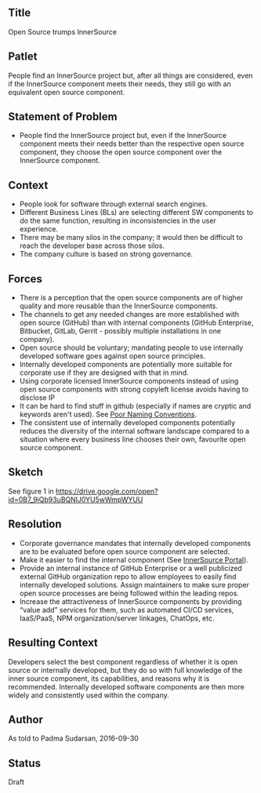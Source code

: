 ## Title
Open Source trumps InnerSource

## Patlet

People find an InnerSource project but, after all things are considered, even if the InnerSource component meets their needs, they still go with an equivalent open source component.

## Statement of Problem
* People find the InnerSource project but, even if the InnerSource component meets their needs better than the respective open source component, they choose the open source component over the InnerSource component.

## Context
* People look for software through external search engines.
* Different Business Lines (BLs) are selecting different SW components to do the same function, resulting in inconsistencies in the user experience.
* There may be many silos in the company; it would then be difficult to reach the developer base across those silos.
* The company culture is based on strong governance.

## Forces 
* There is a perception that the open source components are of higher quality and more reusable than the InnerSource components.
* The channels to get any needed changes are more established with open source (GitHub) than with internal components (GitHub Enterprise, Bitbucket, GitLab, Gerrit - possibly multiple installations in one company). 
* Open source should be voluntary; mandating people to use internally developed software goes against open source principles.
* Internally developed components are potentially more suitable for corporate use if they are designed with that in mind. 
* Using corporate licensed InnerSource components instead of using open source components with strong copyleft license avoids having to disclose IP
* It can be hard to find stuff in github (especially if names are cryptic and keywords aren't used). See [Poor Naming Conventions](https://github.com/paypal/InnerSourcePatterns/pull/59).
* The consistent use of internally developed components potentially reduces the diversity of the internal software landscape compared to a situation where every business line chooses their own, favourite open source component.

## Sketch
See figure 1 in https://drive.google.com/open?id=0B7_9iQb93uBQNlJ0YU5wWmpWYUU 

## Resolution
* Corporate governance mandates that internally developed components are to be evaluated before open source component are selected.
* Make it easier to find the internal component (See [InnerSource Portal](https://github.com/InnerSourceCommons/InnerSourcePatterns/blob/master/patterns/2-structured/innersource-portal.md)). 
* Provide an internal instance of GitHub Enterprise or a well publicized external GitHub organization repo to allow employees to easily find internally developed solutions.
Assign maintainers to make sure proper open source processes are being followed within the leading repos.
* Increase the attractiveness of InnerSource components by providing “value add” services for them, such as automated CI/CD services, IaaS/PaaS, NPM organization/server linkages, ChatOps, etc.

## Resulting Context
Developers select the best component regardless of whether it is open source or internally developed, but they do so with full knowledge of the inner source component, its capabilities, and reasons why it is recommended. Internally developed software components are then more widely and consistently used within the company.

## Author
As told to Padma Sudarsan, 2016-09-30

## Status
Draft
